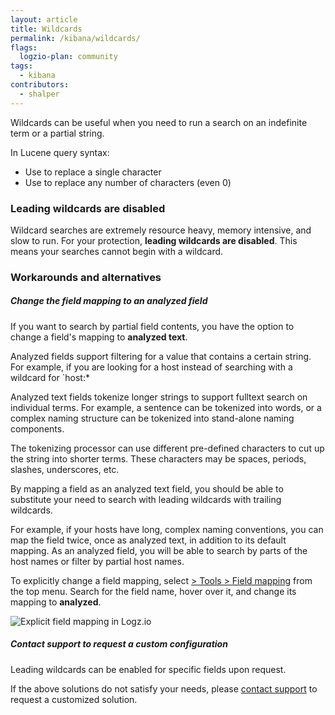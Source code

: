 ```yaml
---
layout: article
title: Wildcards
permalink: /kibana/wildcards/
flags:
  logzio-plan: community
tags:
  - kibana
contributors:
  - shalper
---
```


Wildcards can be useful when you need to run a search on an indefinite term or a partial string.

In Lucene query syntax:

* Use **<i class="fas fa-question"></i>** to replace a single character
* Use **<i class="fas fa-asterisk"></i>** to replace any number of characters (even 0)

### Leading wildcards are disabled

Wildcard searches are extremely resource heavy, memory intensive, and slow to run. For your protection, **leading wildcards are disabled**. This means your searches cannot begin with a wildcard.

### Workarounds and alternatives

<div class="tasklist">

##### Change the field mapping to an **analyzed field**

If you want to search by partial field contents, you have the option to change a field's mapping to **analyzed text**.

Analyzed fields support filtering for a value that contains a certain string. For example, if you are looking for a host instead of searching with a wildcard for `host:*


Analyzed text fields tokenize longer strings to support fulltext search on individual terms. For example, a sentence can be tokenized into words, or a complex naming structure can be tokenized into stand-alone naming components. 

The tokenizing processor can use different pre-defined characters to cut up the string into shorter terms. These characters may be spaces, periods, slashes, underscores, etc. 

By mapping a field as an analyzed text field, you should be able to substitute your need to search with leading wildcards with trailing wildcards.

For example, if your hosts have long, complex naming conventions, you can map the field twice, once as analyzed text, in addition to its default mapping. As an analyzed field, you will be able to search by parts of the host names or filter by partial host names.

To explicitly change a field mapping,
select [<i class="li li-gear"></i> > Tools > Field mapping](https://app.logz.io/#/dashboard/tools/field-mapping)
from the top menu. Search for the field name, hover over it, and change its mapping to **analyzed**.

![Explicit field mapping in Logz.io](https://dytvr9ot2sszz.cloudfront.net/logz-docs/kibana-mapping/kibana-field-mapping.png)

##### Contact support to request a custom configuration

Leading wildcards can be enabled for specific fields upon request.

If the above solutions do not satisfy your needs, please <a href="mailto:help@logz.io?subject=Requesting querying assistance &body= Hi! Please be in touch regarding leading wildcard support for specific fields. Thanks!">contact support</a> to request a customized solution.

</div>